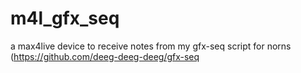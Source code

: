 # m4l_gfx_seq
a max4live device to receive notes from my gfx-seq script for norns (<a href="https://github.com/deeg-deeg-deeg/gfx-seq">https://github.com/deeg-deeg-deeg/gfx-seq</a>
